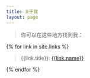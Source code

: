 ```yaml
---
title: 关于我
layout: page
---
```


> 你可以在这些地方找到我：

{% for link in site.links %}
> {{link.title}}: [{{link.name}}]({{link.url}} "{{link.desc}}")

{% endfor %}
